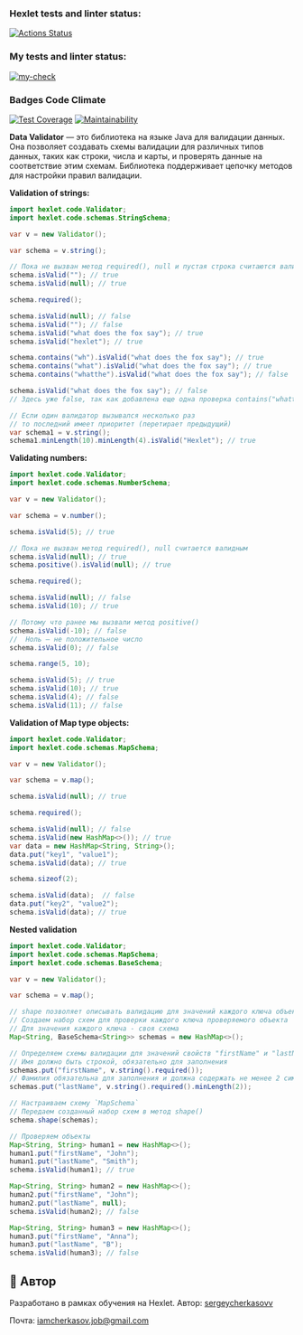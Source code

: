 ### Hexlet tests and linter status:
[![Actions Status](https://github.com/sergeycherkasovv/java-project-78/actions/workflows/hexlet-check.yml/badge.svg)](https://github.com/sergeycherkasovv/java-project-78/actions)
### My tests and linter status:
[![my-check](https://github.com/sergeycherkasovv/java-project-78/actions/workflows/main.yml/badge.svg)](https://github.com/sergeycherkasovv/java-project-78/actions/workflows/main.yml)
### Badges Code Climate
[![Test Coverage](https://api.codeclimate.com/v1/badges/66f1e15728426872fb4e/test_coverage)](https://codeclimate.com/github/sergeycherkasovv/java-project-78/test_coverage)
[![Maintainability](https://api.codeclimate.com/v1/badges/66f1e15728426872fb4e/maintainability)](https://codeclimate.com/github/sergeycherkasovv/java-project-78/maintainability)

**Data Validator** — это библиотека на языке Java для валидации данных. Она позволяет создавать схемы валидации для различных типов данных, таких как строки, числа и карты, и проверять данные на соответствие этим схемам. Библиотека поддерживает цепочку методов для настройки правил валидации.

**Validation of strings:**
```java
import hexlet.code.Validator;
import hexlet.code.schemas.StringSchema;

var v = new Validator();

var schema = v.string();

// Пока не вызван метод required(), null и пустая строка считаются валидным
schema.isValid(""); // true
schema.isValid(null); // true

schema.required();

schema.isValid(null); // false
schema.isValid(""); // false
schema.isValid("what does the fox say"); // true
schema.isValid("hexlet"); // true

schema.contains("wh").isValid("what does the fox say"); // true
schema.contains("what").isValid("what does the fox say"); // true
schema.contains("whatthe").isValid("what does the fox say"); // false

schema.isValid("what does the fox say"); // false
// Здесь уже false, так как добавлена еще одна проверка contains("whatthe")

// Если один валидатор вызывался несколько раз
// то последний имеет приоритет (перетирает предыдущий)
var schema1 = v.string();
schema1.minLength(10).minLength(4).isValid("Hexlet"); // true
```
**Validating numbers:**
```java
import hexlet.code.Validator;
import hexlet.code.schemas.NumberSchema;

var v = new Validator();

var schema = v.number();

schema.isValid(5); // true

// Пока не вызван метод required(), null считается валидным
schema.isValid(null); // true
schema.positive().isValid(null); // true

schema.required();

schema.isValid(null); // false
schema.isValid(10); // true

// Потому что ранее мы вызвали метод positive()
schema.isValid(-10); // false
//  Ноль — не положительное число
schema.isValid(0); // false

schema.range(5, 10);

schema.isValid(5); // true
schema.isValid(10); // true
schema.isValid(4); // false
schema.isValid(11); // false
```
**Validation of Map type objects:**
```java
import hexlet.code.Validator;
import hexlet.code.schemas.MapSchema;

var v = new Validator();

var schema = v.map();

schema.isValid(null); // true

schema.required();

schema.isValid(null); // false
schema.isValid(new HashMap<>()); // true
var data = new HashMap<String, String>();
data.put("key1", "value1");
schema.isValid(data); // true

schema.sizeof(2);

schema.isValid(data);  // false
data.put("key2", "value2");
schema.isValid(data); // true
```
**Nested validation**
```java
import hexlet.code.Validator;
import hexlet.code.schemas.MapSchema;
import hexlet.code.schemas.BaseSchema;

var v = new Validator();

var schema = v.map();

// shape позволяет описывать валидацию для значений каждого ключа объекта Map
// Создаем набор схем для проверки каждого ключа проверяемого объекта
// Для значения каждого ключа - своя схема
Map<String, BaseSchema<String>> schemas = new HashMap<>();

// Определяем схемы валидации для значений свойств "firstName" и "lastName"
// Имя должно быть строкой, обязательно для заполнения
schemas.put("firstName", v.string().required());
// Фамилия обязательна для заполнения и должна содержать не менее 2 символов
schemas.put("lastName", v.string().required().minLength(2));

// Настраиваем схему `MapSchema`
// Передаем созданный набор схем в метод shape()
schema.shape(schemas);

// Проверяем объекты
Map<String, String> human1 = new HashMap<>();
human1.put("firstName", "John");
human1.put("lastName", "Smith");
schema.isValid(human1); // true

Map<String, String> human2 = new HashMap<>();
human2.put("firstName", "John");
human2.put("lastName", null);
schema.isValid(human2); // false

Map<String, String> human3 = new HashMap<>();
human3.put("firstName", "Anna");
human3.put("lastName", "B");
schema.isValid(human3); // false
```

## 📮 Автор
Разработано в рамках обучения на Hexlet.
Автор: [sergeycherkasovv](https://github.com/sergeycherkasovv)

Почта: iamcherkasov.job@gmail.com
